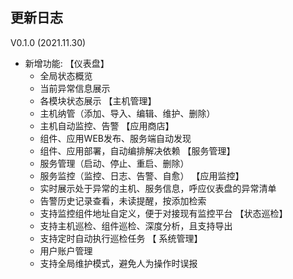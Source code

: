 ## 更新日志

V0.1.0 (2021.11.30)

- 新增功能:
  【仪表盘】
  - 全局状态概览
  - 当前异常信息展示
  - 各模块状态展示
  【主机管理】
  - 主机纳管（添加、导入、编辑、维护、删除）
  - 主机自动监控、告警
  【应用商店】
  - 组件、应用WEB发布、服务端自动发现
  - 组件、应用部署，自动编排解决依赖
  【服务管理】
  - 服务管理（启动、停止、重启、删除）
  - 服务监控（监控、日志、告警、自愈）
  【应用监控】
  - 实时展示处于异常的主机、服务信息，呼应仪表盘的异常清单
  - 告警历史记录查看，未读提醒，按添加检索
  - 支持监控组件地址自定义，便于对接现有监控平台
  【状态巡检】
  - 支持主机巡检、组件巡检、深度分析，且支持导出
  - 支持定时自动执行巡检任务
  【 系统管理】
  - 用户账户管理
  - 支持全局维护模式，避免人为操作时误报